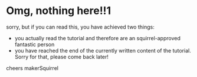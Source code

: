 # Omg, nothing here!!1

sorry, but if you can read this, you have achieved two things:

* you actually read the tutorial and therefore are an squirrel-approved fantastic person
* you have reached the end of the currently written content of the tutorial. Sorry for that, please come back later!

cheers
makerSquirrel
